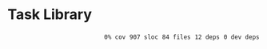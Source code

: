 # Task Library


<p align="right">
    <code>0% cov</code>&nbsp;
    <code>907 sloc</code>&nbsp;
    <code>84 files</code>&nbsp;
    <code>12 deps</code>&nbsp;
    <code>0 dev deps</code>
</p>



<!-- START doctoc -->
<!-- END doctoc -->
